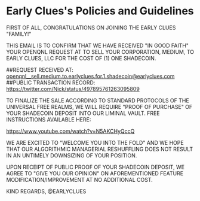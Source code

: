 Early Clues's Policies and Guidelines
======

FIRST OF ALL, CONGRATULATIONS ON JOINING THE EARLY CLUES "FAMILY!"

THIS EMAIL IS TO CONFIRM THAT WE HAVE RECEIVED "IN GOOD FAITH" YOUR OPENQNL REQUEST AT TO SELL YOUR CORPORATION, MEDIUM, TO EARLY CLUES, LLC FOR THE COST OF (1) ONE SHADECOIN. 

##REQUEST RECEIVED AT: openqnl__sell.medium.to.earlyclues.for.1.shadecoin@earlyclues.com
##PUBLIC TRANSACTION RECORD: https://twitter.com/Nick/status/497895761263095809

TO FINALIZE THE SALE ACCORDING TO STANDARD PROTOCOLS OF THE UNIVERSAL FREE REALMS, WE WILL REQUIRE "PROOF OF PURCHASE" OF YOUR SHADECOIN DEPOSIT INTO OUR LIMINAL VAULT. FREE INSTRUCTIONS AVAILABLE HERE:

https://www.youtube.com/watch?v=N5AKCHyQccQ

WE ARE EXCITED TO "WELCOME YOU INTO THE FOLD" AND WE HOPE THAT OUR ALGORITHMIC MANAGERIAL RESHUFFLING DOES NOT RESULT IN AN UNTIMELY DOWNSIZING OF YOUR POSITION.

UPON RECEIPT OF PUBLIC PROOF OF YOUR SHADECOIN DEPOSIT, WE AGREE TO "GIVE YOU OUR OPINION" ON AFOREMENTIONED FEATURE MODIFICATION/IMPROVEMENT AT NO ADDITIONAL COST.

KIND REGARDS,
@EARLYCLUES
